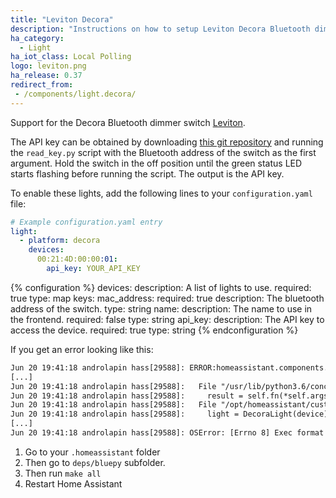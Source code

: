 ```yaml
---
title: "Leviton Decora"
description: "Instructions on how to setup Leviton Decora Bluetooth dimmers within Home Assistant."
ha_category:
  - Light
ha_iot_class: Local Polling
logo: leviton.png
ha_release: 0.37
redirect_from:
 - /components/light.decora/
---
```


Support for the Decora Bluetooth dimmer switch [Leviton](https://www.leviton.com/en/products/residential/dimmers/automation-smart-home/decora-digital-with-bluetooth-dimmers#t=Products&sort=%40wcs_site_tree_rank%20ascending&layout=card).

The API key can be obtained by downloading [this git repository](https://github.com/mjg59/python-decora) and running the `read_key.py` script with the Bluetooth address of the switch as the first argument. Hold the switch in the off position until the green status LED starts flashing before running the script. The output is the API key.

To enable these lights, add the following lines to your `configuration.yaml` file:

```yaml
# Example configuration.yaml entry
light:
  - platform: decora
    devices:
      00:21:4D:00:00:01:
        api_key: YOUR_API_KEY
```

{% configuration %}
devices:
  description: A list of lights to use.
  required: true
  type: map
  keys:
    mac_address:
      required: true
      description: The bluetooth address of the switch.
      type: string
      name:
        description: The name to use in the frontend.
        required: false
        type: string
      api_key:
        description: The API key to access the device.
        required: true
        type: string
{% endconfiguration %}

<div class='note'>

If you get an error looking like this:

```txt
Jun 20 19:41:18 androlapin hass[29588]: ERROR:homeassistant.components.light:Error while setting up platform decora
[...]
Jun 20 19:41:18 androlapin hass[29588]:   File "/usr/lib/python3.6/concurrent/futures/thread.py", line 55, in run
Jun 20 19:41:18 androlapin hass[29588]:     result = self.fn(*self.args, **self.kwargs)
Jun 20 19:41:18 androlapin hass[29588]:   File "/opt/homeassistant/custom_components/light/decora.py", line 68, in setup_platform
Jun 20 19:41:18 androlapin hass[29588]:     light = DecoraLight(device)
[...]
Jun 20 19:41:18 androlapin hass[29588]: OSError: [Errno 8] Exec format error
```

1. Go to your `.homeassistant` folder
2. Then go to `deps/bluepy` subfolder.
3. Then run `make all`
4. Restart Home Assistant

</div>
